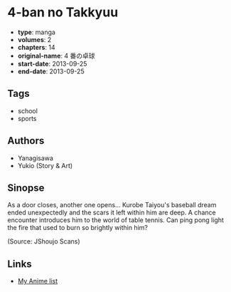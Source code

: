 # 4-ban no Takkyuu

-   **type**: manga
-   **volumes**: 2
-   **chapters**: 14
-   **original-name**: 4 番の卓球
-   **start-date**: 2013-09-25
-   **end-date**: 2013-09-25

## Tags

-   school
-   sports

## Authors

-   Yanagisawa
-   Yukio (Story & Art)

## Sinopse

As a door closes, another one opens... Kurobe Taiyou's baseball dream ended unexpectedly and the scars it left within him are deep. A chance encounter introduces him to the world of table tennis. Can ping pong light the fire that used to burn so brightly within him?

(Source: JShoujo Scans)

## Links

-   [My Anime list](https://myanimelist.net/manga/71515/4-ban_no_Takkyuu)
